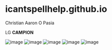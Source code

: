 # icantspellhelp.github.io
Christian Aaron O Pasia

LG **CAMPION**

![image](https://user-images.githubusercontent.com/122416229/212215852-00765431-2610-472f-bf40-86a8c3718867.png)
![image](https://user-images.githubusercontent.com/122416229/212216179-a917e10c-767f-42e0-8565-3052c7a97c92.png)
![image](https://user-images.githubusercontent.com/122416229/212216200-c6f9c558-35bc-4d24-9103-ea54e6c2c5c5.png)
![image](https://user-images.githubusercontent.com/122416229/212216243-780806fe-ba96-48e7-adcc-016cdb1f3c1c.png)
![image](https://user-images.githubusercontent.com/122416229/212216284-69e2439f-fef2-408c-bea9-cdf5df8421d8.png)

